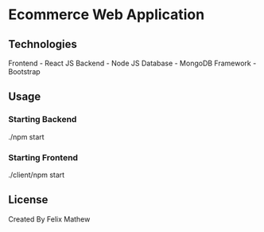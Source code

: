 # Ecommerce Web Application 

## Technologies
Frontend - React JS
Backend - Node JS
Database - MongoDB
Framework - Bootstrap

## Usage
### Starting Backend 
./npm start

### Starting Frontend
./client/npm start

## License
Created By Felix Mathew